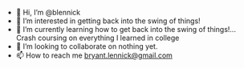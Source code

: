 - 👋 Hi, I’m @blennick
- 👀 I’m interested in getting back into the swing of things!
- 🌱 I’m currently learning how to get back into the swing of things!... Crash coursing on everything I learned in college
- 💞️ I’m looking to collaborate on nothing yet.
- 📫 How to reach me bryant.lennick@gmail.com

<!---
Unfortunately my laptop broke beyond repair, and I didn't know the true value of GitHub at the time of creating most of the stuff
I did in college. Good thing some of my visibly best things in my game development class stuck around.
--->

